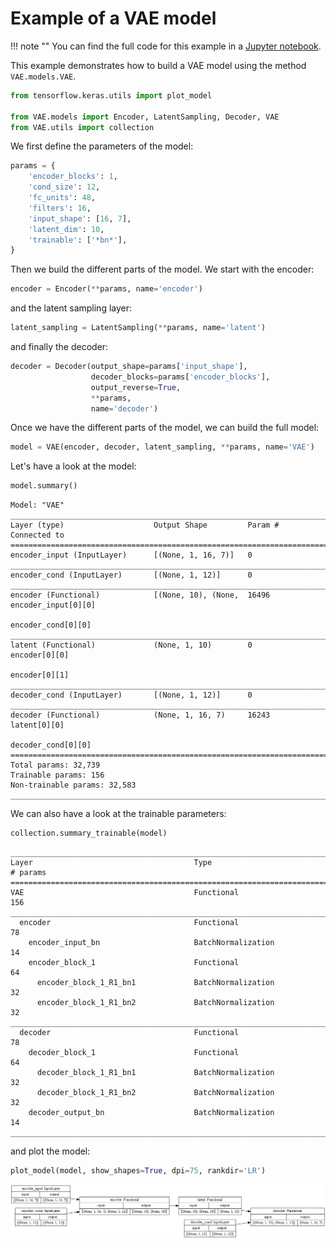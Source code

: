 # Example of a VAE model

!!! note ""
    You can find the full code for this example in a [Jupyter notebook](ipynb/example_VAE.ipynb).

This example demonstrates how to build a VAE model using the method `VAE.models.VAE`.

```python linenums="1"
from tensorflow.keras.utils import plot_model

from VAE.models import Encoder, LatentSampling, Decoder, VAE
from VAE.utils import collection
```

We first define the parameters of the model:


```python linenums="5"
params = {
    'encoder_blocks': 1,
    'cond_size': 12,
    'fc_units': 48,
    'filters': 16,
    'input_shape': [16, 7],
    'latent_dim': 10,
    'trainable': ['*bn*'],
}
```

Then we build the different parts of the model. We start with the encoder:



```python linenums="14"
encoder = Encoder(**params, name='encoder')
```

and the latent sampling layer:



```python linenums="15"
latent_sampling = LatentSampling(**params, name='latent')
```

and finally the decoder:



```python linenums="16"
decoder = Decoder(output_shape=params['input_shape'],
                  decoder_blocks=params['encoder_blocks'],
                  output_reverse=True,
                  **params,
                  name='decoder')
```

Once we have the different parts of the model, we can build the full model:



```python linenums="20"
model = VAE(encoder, decoder, latent_sampling, **params, name='VAE')
```

Let's have a look at the model:



```python linenums="21"
model.summary()
```

    Model: "VAE"
    __________________________________________________________________________________________________
    Layer (type)                    Output Shape         Param #     Connected to
    ==================================================================================================
    encoder_input (InputLayer)      [(None, 1, 16, 7)]   0
    __________________________________________________________________________________________________
    encoder_cond (InputLayer)       [(None, 1, 12)]      0
    __________________________________________________________________________________________________
    encoder (Functional)            [(None, 10), (None,  16496       encoder_input[0][0]
                                                                     encoder_cond[0][0]
    __________________________________________________________________________________________________
    latent (Functional)             (None, 1, 10)        0           encoder[0][0]
                                                                     encoder[0][1]
    __________________________________________________________________________________________________
    decoder_cond (InputLayer)       [(None, 1, 12)]      0
    __________________________________________________________________________________________________
    decoder (Functional)            (None, 1, 16, 7)     16243       latent[0][0]
                                                                     decoder_cond[0][0]
    ==================================================================================================
    Total params: 32,739
    Trainable params: 156
    Non-trainable params: 32,583
    __________________________________________________________________________________________________


We can also have a look at the trainable parameters:



```python linenums="22"
collection.summary_trainable(model)
```

    ________________________________________________________________________________
    Layer                                    Type                           # params
    ================================================================================
    VAE                                      Functional                          156
    ________________________________________________________________________________
      encoder                                Functional                           78
        encoder_input_bn                     BatchNormalization                   14
        encoder_block_1                      Functional                           64
          encoder_block_1_R1_bn1             BatchNormalization                   32
          encoder_block_1_R1_bn2             BatchNormalization                   32
    ________________________________________________________________________________
      decoder                                Functional                           78
        decoder_block_1                      Functional                           64
          decoder_block_1_R1_bn1             BatchNormalization                   32
          decoder_block_1_R1_bn2             BatchNormalization                   32
        decoder_output_bn                    BatchNormalization                   14
    ________________________________________________________________________________


and plot the model:



```python linenums="23"
plot_model(model, show_shapes=True, dpi=75, rankdir='LR')
```





![png](img/example_VAE.png)
